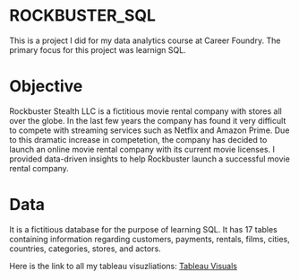 # ROCKBUSTER_SQL

This is a project I did for my data analytics course at Career Foundry.  The primary focus for this project was learnign SQL.  


# Objective

Rockbuster Stealth LLC is a fictitious movie rental company with stores all over the globe.  In the last few years the company has found it very difficult to compete with streaming services such as Netflix and Amazon Prime.  Due to this dramatic increase in competetion, the company has decided to launch an online movie rental company with its current movie licenses.  I provided data-driven insights to help Rockbuster launch a successful movie rental company. 


# Data

It is a fictitious database for the purpose of learning SQL.  It has  17 tables containing information regarding customers, payments, rentals, films, cities, countries, categories, stores, and actors.  

Here is the link to all my tableau visuzliations: [Tableau Visuals](https://public.tableau.com/app/profile/david.galdames)
